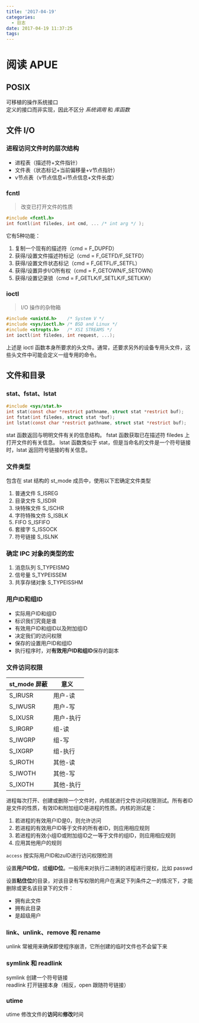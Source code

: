 ```yaml
---
title: '2017-04-19'
categories:
  - 日志
date: 2017-04-19 11:37:25
tags:
---
```


# 阅读 APUE
## POSIX
可移植的操作系统接口  
定义的接口而非实现，因此不区分 *系统调用* 和 *库函数*

## 文件 I/O
### 进程访问文件时的层次结构

- 进程表（描述符+文件指针）
- 文件表（状态标记+当前偏移量+v节点指针）
- v节点表（v节点信息+i节点信息+文件长度）

<!--more-->

### fcntl
> 改变已打开文件的性质
```c
#include <fcntl.h>
int fcntl(int filedes, int cmd, ... /* int arg */ );
```
它有5种功能：
1. 复制一个现有的描述符（cmd = F_DUPFD）
2. 获得/设置文件描述符标记（cmd = F_GETFD/F_SETFD）
3. 获得/设置文件状态标记（cmd = F_GETFL/F_SETFL）
4. 获得/设置异步I/O所有权（cmd = F_GETOWN/F_SETOWN）
5. 获得/设置记录锁（cmd = F_GETLK/F_SETLK/F_SETLKW）

### ioctl
> I/O 操作的杂物箱
```c
#include <unistd.h>    /* System V */
#include <sys/ioctl.h> /* BSD and Linux */
#include <stropts.h>   /* XSI STREAMS */
int ioctl(int filedes, int request, ...);
```
上述是 ioctl 函数本身所要求的头文件。通常，还要求另外的设备专用头文件，这些头文件中可能会定义一组专用的命令。

## 文件和目录

### stat、fstat、lstat
```c
#include <sys/stat.h>
int stat(const char *restrict pathname, struct stat *restrict buf);
int fstat(int filedes, struct stat *buf);
int lstat(const char *restrict pathname, struct stat *restrict buf);
```
stat 函数返回与明明文件有关的信息结构。
fstat 函数获取已在描述符 filedes 上打开文件的有关信息。
lstat 函数类似于 stat，但是当命名的文件是一个符号链接时，lstat 返回符号链接的有关信息。

### 文件类型
包含在 stat 结构的 st_mode 成员中，使用以下宏确定文件类型
1. 普通文件 S_ISREG
2. 目录文件 S_ISDIR
3. 块特殊文件 S_ISCHR
4. 字符特殊文件 S_ISBLK
5. FIFO S_ISFIFO
6. 套接字 S_ISSOCK
7. 符号链接 S_ISLNK

### 确定 IPC 对象的类型的宏
1. 消息队列 S_TYPEISMQ
2. 信号量 S_TYPEISSEM
3. 共享存储对象 S_TYPEISSHM

### 用户ID和组ID
- 实际用户ID和组ID
 - 标识我们究竟是谁
- 有效用户ID和组ID以及附加组ID
 - 决定我们的访问权限
- 保存的设置用户ID和组ID
 - 执行程序时，对**有效用户ID和组ID**保存的副本

### 文件访问权限
st_mode 屏蔽 | 意义
--- | ---
S_IRUSR | 用户-读
S_IWUSR | 用户-写
S_IXUSR | 用户-执行
S_IRGRP | 组-读
S_IWGRP | 组-写
S_IXGRP | 组-执行
S_IROTH | 其他-读
S_IWOTH | 其他-写
S_IXOTH | 其他-执行
进程每次打开、创建或删除一个文件时，内核就进行文件访问权限测试。所有者ID是文件的性质，有效ID和附加组ID是进程的性质。内核的测试是：
1. 若进程的有效用户ID是0，则允许访问
2. 若进程的有效用户ID等于文件的所有者ID，则应用相应规则
3. 若进程的有效小组ID或附加组ID之一等于文件的组ID，则应用相应规则
4. 应用其他用户的规则

`access` 按实际用户ID和zuID进行访问权限检测

设置**用户ID位**，或**组ID位**。一般用来对执行二进制的进程进行提权，比如 passwd

设置**粘住位**的目录，对该目录有写权限的用户在满足下列条件之一的情况下，才能删除或更名该目录下的文件：

- 拥有此文件
- 拥有此目录
- 是超级用户

### link、unlink、remove 和 rename
unlink 常被用来确保即使程序崩溃，它所创建的临时文件也不会留下来

### symlink 和 readlink
symlink 创建一个符号链接  
readlink 打开链接本身（相反，open 跟随符号链接）  

### utime
utime 修改文件的**访问**和**修改**时间
